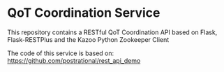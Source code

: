 QoT Coordination Service
=============

This repository contains a RESTful QoT Coordination API based on Flask, Flask-RESTPlus and the Kazoo Python Zookeeper Client

The code of this service is based on:
https://github.com/postrational/rest_api_demo
